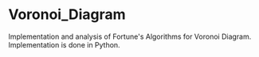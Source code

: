 # Voronoi_Diagram
Implementation and analysis of Fortune's Algorithms for Voronoi Diagram. Implementation is done in Python.
